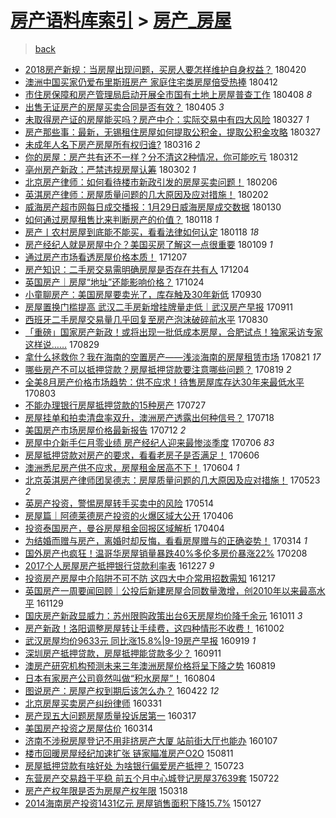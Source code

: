 [房产语料库索引](../../README.md)  > [房产_房屋](房产_房屋.md)
====
> [back](../README.md)

- [2018房产新规：当房屋出现问题，买房人要怎样维护自身权益？](http://jkwz.applinzi.com/ittc/7094061788771648523.html#2018%E6%88%BF%E4%BA%A7%E6%96%B0%E8%A7%84%EF%BC%9A%E5%BD%93%E6%88%BF%E5%B1%8B%E5%87%BA%E7%8E%B0%E9%97%AE%E9%A2%98%EF%BC%8C%E4%B9%B0%E6%88%BF%E4%BA%BA%E8%A6%81%E6%80%8E%E6%A0%B7%E7%BB%B4%E6%8A%A4%E8%87%AA%E8%BA%AB%E6%9D%83%E7%9B%8A%EF%BC%9F) 180420  
- [澳洲中国买家仍爱布里斯班房产 家庭住宅类房屋倍受热捧](http://jkwz.applinzi.com/ittc/7091110086292538379.html#%E6%BE%B3%E6%B4%B2%E4%B8%AD%E5%9B%BD%E4%B9%B0%E5%AE%B6%E4%BB%8D%E7%88%B1%E5%B8%83%E9%87%8C%E6%96%AF%E7%8F%AD%E6%88%BF%E4%BA%A7+%E5%AE%B6%E5%BA%AD%E4%BD%8F%E5%AE%85%E7%B1%BB%E6%88%BF%E5%B1%8B%E5%80%8D%E5%8F%97%E7%83%AD%E6%8D%A7) 180412  
- [市住房保障和房产管理局启动开展全市国有土地上房屋普查工作](http://jkwz.applinzi.com/ittc/7089637458771969030.html#%E5%B8%82%E4%BD%8F%E6%88%BF%E4%BF%9D%E9%9A%9C%E5%92%8C%E6%88%BF%E4%BA%A7%E7%AE%A1%E7%90%86%E5%B1%80%E5%90%AF%E5%8A%A8%E5%BC%80%E5%B1%95%E5%85%A8%E5%B8%82%E5%9B%BD%E6%9C%89%E5%9C%9F%E5%9C%B0%E4%B8%8A%E6%88%BF%E5%B1%8B%E6%99%AE%E6%9F%A5%E5%B7%A5%E4%BD%9C) 180408 *8* 
- [出售无证房产的房屋买卖合同是否有效？](http://jkwz.applinzi.com/ittc/7088285019640693777.html#%E5%87%BA%E5%94%AE%E6%97%A0%E8%AF%81%E6%88%BF%E4%BA%A7%E7%9A%84%E6%88%BF%E5%B1%8B%E4%B9%B0%E5%8D%96%E5%90%88%E5%90%8C%E6%98%AF%E5%90%A6%E6%9C%89%E6%95%88%EF%BC%9F) 180405 *3* 
- [未取得房产证的房屋能买吗？房产中介：实际交易中有四大风险](http://jkwz.applinzi.com/ittc/7085082977593984016.html#%E6%9C%AA%E5%8F%96%E5%BE%97%E6%88%BF%E4%BA%A7%E8%AF%81%E7%9A%84%E6%88%BF%E5%B1%8B%E8%83%BD%E4%B9%B0%E5%90%97%EF%BC%9F%E6%88%BF%E4%BA%A7%E4%B8%AD%E4%BB%8B%EF%BC%9A%E5%AE%9E%E9%99%85%E4%BA%A4%E6%98%93%E4%B8%AD%E6%9C%89%E5%9B%9B%E5%A4%A7%E9%A3%8E%E9%99%A9) 180327 *1* 
- [房产那些事：最新，无锡租住房屋如何提取公积金，提取公积金攻略](http://jkwz.applinzi.com/ittc/7083977382308611079.html#%E6%88%BF%E4%BA%A7%E9%82%A3%E4%BA%9B%E4%BA%8B%EF%BC%9A%E6%9C%80%E6%96%B0%EF%BC%8C%E6%97%A0%E9%94%A1%E7%A7%9F%E4%BD%8F%E6%88%BF%E5%B1%8B%E5%A6%82%E4%BD%95%E6%8F%90%E5%8F%96%E5%85%AC%E7%A7%AF%E9%87%91%EF%BC%8C%E6%8F%90%E5%8F%96%E5%85%AC%E7%A7%AF%E9%87%91%E6%94%BB%E7%95%A5) 180327  
- [未成年人名下房产房屋所有权归谁?](http://jkwz.applinzi.com/ittc/7081133495563060230.html#%E6%9C%AA%E6%88%90%E5%B9%B4%E4%BA%BA%E5%90%8D%E4%B8%8B%E6%88%BF%E4%BA%A7%E6%88%BF%E5%B1%8B%E6%89%80%E6%9C%89%E6%9D%83%E5%BD%92%E8%B0%81%3F) 180316 *2* 
- [你的房屋：房产共有还不一样？分不清这2种情况，你可能吃亏](http://jkwz.applinzi.com/ittc/7079624192620495882.html#%E4%BD%A0%E7%9A%84%E6%88%BF%E5%B1%8B%EF%BC%9A%E6%88%BF%E4%BA%A7%E5%85%B1%E6%9C%89%E8%BF%98%E4%B8%8D%E4%B8%80%E6%A0%B7%EF%BC%9F%E5%88%86%E4%B8%8D%E6%B8%85%E8%BF%992%E7%A7%8D%E6%83%85%E5%86%B5%EF%BC%8C%E4%BD%A0%E5%8F%AF%E8%83%BD%E5%90%83%E4%BA%8F) 180312  
- [亳州房产新政：严禁违规房屋认筹](http://jkwz.applinzi.com/ittc/7075974802496291851.html#%E4%BA%B3%E5%B7%9E%E6%88%BF%E4%BA%A7%E6%96%B0%E6%94%BF%EF%BC%9A%E4%B8%A5%E7%A6%81%E8%BF%9D%E8%A7%84%E6%88%BF%E5%B1%8B%E8%AE%A4%E7%AD%B9) 180302 *1* 
- [北京房产律师：如何看待楼市新政引发的房屋买卖问题！](http://jkwz.applinzi.com/ittc/7066905994997531664.html#%E5%8C%97%E4%BA%AC%E6%88%BF%E4%BA%A7%E5%BE%8B%E5%B8%88%EF%BC%9A%E5%A6%82%E4%BD%95%E7%9C%8B%E5%BE%85%E6%A5%BC%E5%B8%82%E6%96%B0%E6%94%BF%E5%BC%95%E5%8F%91%E7%9A%84%E6%88%BF%E5%B1%8B%E4%B9%B0%E5%8D%96%E9%97%AE%E9%A2%98%EF%BC%81) 180206  
- [英淇房产律师：房屋质量问题的几大原因及应对措施！](http://jkwz.applinzi.com/ittc/7065519218328339467.html#%E8%8B%B1%E6%B7%87%E6%88%BF%E4%BA%A7%E5%BE%8B%E5%B8%88%EF%BC%9A%E6%88%BF%E5%B1%8B%E8%B4%A8%E9%87%8F%E9%97%AE%E9%A2%98%E7%9A%84%E5%87%A0%E5%A4%A7%E5%8E%9F%E5%9B%A0%E5%8F%8A%E5%BA%94%E5%AF%B9%E6%8E%AA%E6%96%BD%EF%BC%81) 180202  
- [威海房产超市网每日成交播报：1月29日威海房屋成交数据](http://jkwz.applinzi.com/ittc/7064318703552693255.html#%E5%A8%81%E6%B5%B7%E6%88%BF%E4%BA%A7%E8%B6%85%E5%B8%82%E7%BD%91%E6%AF%8F%E6%97%A5%E6%88%90%E4%BA%A4%E6%92%AD%E6%8A%A5%EF%BC%9A1%E6%9C%8829%E6%97%A5%E5%A8%81%E6%B5%B7%E6%88%BF%E5%B1%8B%E6%88%90%E4%BA%A4%E6%95%B0%E6%8D%AE) 180130  
- [如何通过房屋租售比来判断房产的价值？](http://jkwz.applinzi.com/ittc/7059979058136220689.html#%E5%A6%82%E4%BD%95%E9%80%9A%E8%BF%87%E6%88%BF%E5%B1%8B%E7%A7%9F%E5%94%AE%E6%AF%94%E6%9D%A5%E5%88%A4%E6%96%AD%E6%88%BF%E4%BA%A7%E7%9A%84%E4%BB%B7%E5%80%BC%EF%BC%9F) 180118 *1* 
- [房产丨农村房屋到底能不能买，看看法律如何认定](http://jkwz.applinzi.com/ittc/7059933681185981450.html#%E6%88%BF%E4%BA%A7%E4%B8%A8%E5%86%9C%E6%9D%91%E6%88%BF%E5%B1%8B%E5%88%B0%E5%BA%95%E8%83%BD%E4%B8%8D%E8%83%BD%E4%B9%B0%EF%BC%8C%E7%9C%8B%E7%9C%8B%E6%B3%95%E5%BE%8B%E5%A6%82%E4%BD%95%E8%AE%A4%E5%AE%9A) 180118 *18* 
- [房产经纪人就是房屋中介？美国买房了解这一点很重要](http://jkwz.applinzi.com/ittc/7056726406963135499.html#%E6%88%BF%E4%BA%A7%E7%BB%8F%E7%BA%AA%E4%BA%BA%E5%B0%B1%E6%98%AF%E6%88%BF%E5%B1%8B%E4%B8%AD%E4%BB%8B%EF%BC%9F%E7%BE%8E%E5%9B%BD%E4%B9%B0%E6%88%BF%E4%BA%86%E8%A7%A3%E8%BF%99%E4%B8%80%E7%82%B9%E5%BE%88%E9%87%8D%E8%A6%81) 180109 *1* 
- [通过房产市场看透房屋价格本质！](http://jkwz.applinzi.com/ittc/7044323340452365328.html#%E9%80%9A%E8%BF%87%E6%88%BF%E4%BA%A7%E5%B8%82%E5%9C%BA%E7%9C%8B%E9%80%8F%E6%88%BF%E5%B1%8B%E4%BB%B7%E6%A0%BC%E6%9C%AC%E8%B4%A8%EF%BC%81) 171207  
- [房产知识：二手房交易需明确房屋是否存在共有人](http://jkwz.applinzi.com/ittc/7043173717792785424.html#%E6%88%BF%E4%BA%A7%E7%9F%A5%E8%AF%86%EF%BC%9A%E4%BA%8C%E6%89%8B%E6%88%BF%E4%BA%A4%E6%98%93%E9%9C%80%E6%98%8E%E7%A1%AE%E6%88%BF%E5%B1%8B%E6%98%AF%E5%90%A6%E5%AD%98%E5%9C%A8%E5%85%B1%E6%9C%89%E4%BA%BA) 171204  
- [英国房产｜房屋“地址”还能影响价格？](http://jkwz.applinzi.com/ittc/7028022147568632848.html#%E8%8B%B1%E5%9B%BD%E6%88%BF%E4%BA%A7%EF%BD%9C%E6%88%BF%E5%B1%8B%E2%80%9C%E5%9C%B0%E5%9D%80%E2%80%9D%E8%BF%98%E8%83%BD%E5%BD%B1%E5%93%8D%E4%BB%B7%E6%A0%BC%EF%BC%9F) 171024  
- [小童聊房产：美国房屋要卖光了，库存触及30年新低](http://jkwz.applinzi.com/ittc/7019093796237870097.html#%E5%B0%8F%E7%AB%A5%E8%81%8A%E6%88%BF%E4%BA%A7%EF%BC%9A%E7%BE%8E%E5%9B%BD%E6%88%BF%E5%B1%8B%E8%A6%81%E5%8D%96%E5%85%89%E4%BA%86%EF%BC%8C%E5%BA%93%E5%AD%98%E8%A7%A6%E5%8F%8A30%E5%B9%B4%E6%96%B0%E4%BD%8E) 170930  
- [房屋置换门槛提高 武汉二手房新增挂牌量走低｜武汉房产早报](http://jkwz.applinzi.com/ittc/7011967553549894417.html#%E6%88%BF%E5%B1%8B%E7%BD%AE%E6%8D%A2%E9%97%A8%E6%A7%9B%E6%8F%90%E9%AB%98+%E6%AD%A6%E6%B1%89%E4%BA%8C%E6%89%8B%E6%88%BF%E6%96%B0%E5%A2%9E%E6%8C%82%E7%89%8C%E9%87%8F%E8%B5%B0%E4%BD%8E%EF%BD%9C%E6%AD%A6%E6%B1%89%E6%88%BF%E4%BA%A7%E6%97%A9%E6%8A%A5) 170911  
- [西班牙二手房屋交易量几乎回复至房产泡沫破碎前水平](http://jkwz.applinzi.com/ittc/7007525390640481296.html#%E8%A5%BF%E7%8F%AD%E7%89%99%E4%BA%8C%E6%89%8B%E6%88%BF%E5%B1%8B%E4%BA%A4%E6%98%93%E9%87%8F%E5%87%A0%E4%B9%8E%E5%9B%9E%E5%A4%8D%E8%87%B3%E6%88%BF%E4%BA%A7%E6%B3%A1%E6%B2%AB%E7%A0%B4%E7%A2%8E%E5%89%8D%E6%B0%B4%E5%B9%B3) 170830  
- [「重磅」国家房产新政！或将出现一批低成本房屋，合肥试点！独家采访专家这样说……](http://jkwz.applinzi.com/ittc/7007200058729301008.html#%E3%80%8C%E9%87%8D%E7%A3%85%E3%80%8D%E5%9B%BD%E5%AE%B6%E6%88%BF%E4%BA%A7%E6%96%B0%E6%94%BF%EF%BC%81%E6%88%96%E5%B0%86%E5%87%BA%E7%8E%B0%E4%B8%80%E6%89%B9%E4%BD%8E%E6%88%90%E6%9C%AC%E6%88%BF%E5%B1%8B%EF%BC%8C%E5%90%88%E8%82%A5%E8%AF%95%E7%82%B9%EF%BC%81%E7%8B%AC%E5%AE%B6%E9%87%87%E8%AE%BF%E4%B8%93%E5%AE%B6%E8%BF%99%E6%A0%B7%E8%AF%B4%E2%80%A6%E2%80%A6) 170829  
- [拿什么拯救你？我在海南的空置房产——浅淡海南的房屋租赁市场](http://jkwz.applinzi.com/ittc/7002350312382530577.html#%E6%8B%BF%E4%BB%80%E4%B9%88%E6%8B%AF%E6%95%91%E4%BD%A0%EF%BC%9F%E6%88%91%E5%9C%A8%E6%B5%B7%E5%8D%97%E7%9A%84%E7%A9%BA%E7%BD%AE%E6%88%BF%E4%BA%A7%E2%80%94%E2%80%94%E6%B5%85%E6%B7%A1%E6%B5%B7%E5%8D%97%E7%9A%84%E6%88%BF%E5%B1%8B%E7%A7%9F%E8%B5%81%E5%B8%82%E5%9C%BA) 170821 *17* 
- [哪些房产不可以抵押贷款？房屋抵押贷款要注意哪些问题？](http://jkwz.applinzi.com/ittc/7003164922698269712.html#%E5%93%AA%E4%BA%9B%E6%88%BF%E4%BA%A7%E4%B8%8D%E5%8F%AF%E4%BB%A5%E6%8A%B5%E6%8A%BC%E8%B4%B7%E6%AC%BE%EF%BC%9F%E6%88%BF%E5%B1%8B%E6%8A%B5%E6%8A%BC%E8%B4%B7%E6%AC%BE%E8%A6%81%E6%B3%A8%E6%84%8F%E5%93%AA%E4%BA%9B%E9%97%AE%E9%A2%98%EF%BC%9F) 170819 *2* 
- [全美8月房产价格市场趋势：供不应求！待售房屋库存达30年来最低水平](http://jkwz.applinzi.com/ittc/6997517911378625552.html#%E5%85%A8%E7%BE%8E8%E6%9C%88%E6%88%BF%E4%BA%A7%E4%BB%B7%E6%A0%BC%E5%B8%82%E5%9C%BA%E8%B6%8B%E5%8A%BF%EF%BC%9A%E4%BE%9B%E4%B8%8D%E5%BA%94%E6%B1%82%EF%BC%81%E5%BE%85%E5%94%AE%E6%88%BF%E5%B1%8B%E5%BA%93%E5%AD%98%E8%BE%BE30%E5%B9%B4%E6%9D%A5%E6%9C%80%E4%BD%8E%E6%B0%B4%E5%B9%B3) 170803  
- [不能办理银行房屋抵押贷款的15种房产](http://jkwz.applinzi.com/ittc/6995033406893999120.html#%E4%B8%8D%E8%83%BD%E5%8A%9E%E7%90%86%E9%93%B6%E8%A1%8C%E6%88%BF%E5%B1%8B%E6%8A%B5%E6%8A%BC%E8%B4%B7%E6%AC%BE%E7%9A%8415%E7%A7%8D%E6%88%BF%E4%BA%A7) 170727  
- [房屋挂单和拍卖清盘率双升，澳洲房产透露出何种信号？](http://jkwz.applinzi.com/ittc/6991603326696031248.html#%E6%88%BF%E5%B1%8B%E6%8C%82%E5%8D%95%E5%92%8C%E6%8B%8D%E5%8D%96%E6%B8%85%E7%9B%98%E7%8E%87%E5%8F%8C%E5%8D%87%EF%BC%8C%E6%BE%B3%E6%B4%B2%E6%88%BF%E4%BA%A7%E9%80%8F%E9%9C%B2%E5%87%BA%E4%BD%95%E7%A7%8D%E4%BF%A1%E5%8F%B7%EF%BC%9F) 170718  
- [美国房产市场房屋价格最新报告](http://jkwz.applinzi.com/ittc/6989377403372438545.html#%E7%BE%8E%E5%9B%BD%E6%88%BF%E4%BA%A7%E5%B8%82%E5%9C%BA%E6%88%BF%E5%B1%8B%E4%BB%B7%E6%A0%BC%E6%9C%80%E6%96%B0%E6%8A%A5%E5%91%8A) 170712 *2* 
- [房屋中介新手仨月零业绩 房产经纪人迎来最惨淡季度](http://jkwz.applinzi.com/ittc/6987135430469092356.html#%E6%88%BF%E5%B1%8B%E4%B8%AD%E4%BB%8B%E6%96%B0%E6%89%8B%E4%BB%A8%E6%9C%88%E9%9B%B6%E4%B8%9A%E7%BB%A9+%E6%88%BF%E4%BA%A7%E7%BB%8F%E7%BA%AA%E4%BA%BA%E8%BF%8E%E6%9D%A5%E6%9C%80%E6%83%A8%E6%B7%A1%E5%AD%A3%E5%BA%A6) 170706 *83* 
- [房屋抵押贷款对房产的要求，看看老房子是否满足！](http://jkwz.applinzi.com/ittc/6976098340889428997.html#%E6%88%BF%E5%B1%8B%E6%8A%B5%E6%8A%BC%E8%B4%B7%E6%AC%BE%E5%AF%B9%E6%88%BF%E4%BA%A7%E7%9A%84%E8%A6%81%E6%B1%82%EF%BC%8C%E7%9C%8B%E7%9C%8B%E8%80%81%E6%88%BF%E5%AD%90%E6%98%AF%E5%90%A6%E6%BB%A1%E8%B6%B3%EF%BC%81) 170606  
- [澳洲悉尼房产供不应求，房屋租金居高不下！](http://jkwz.applinzi.com/ittc/6974626913350845445.html#%E6%BE%B3%E6%B4%B2%E6%82%89%E5%B0%BC%E6%88%BF%E4%BA%A7%E4%BE%9B%E4%B8%8D%E5%BA%94%E6%B1%82%EF%BC%8C%E6%88%BF%E5%B1%8B%E7%A7%9F%E9%87%91%E5%B1%85%E9%AB%98%E4%B8%8D%E4%B8%8B%EF%BC%81) 170604 *1* 
- [北京英淇房产律师团吴德志：房屋质量问题的几大原因及应对措施！](http://jkwz.applinzi.com/ittc/6970904401710416901.html#%E5%8C%97%E4%BA%AC%E8%8B%B1%E6%B7%87%E6%88%BF%E4%BA%A7%E5%BE%8B%E5%B8%88%E5%9B%A2%E5%90%B4%E5%BE%B7%E5%BF%97%EF%BC%9A%E6%88%BF%E5%B1%8B%E8%B4%A8%E9%87%8F%E9%97%AE%E9%A2%98%E7%9A%84%E5%87%A0%E5%A4%A7%E5%8E%9F%E5%9B%A0%E5%8F%8A%E5%BA%94%E5%AF%B9%E6%8E%AA%E6%96%BD%EF%BC%81) 170523 *2* 
- [英房产投资，警惕房屋转手买卖中的风险](http://jkwz.applinzi.com/ittc/6967481902226211844.html#%E8%8B%B1%E6%88%BF%E4%BA%A7%E6%8A%95%E8%B5%84%EF%BC%8C%E8%AD%A6%E6%83%95%E6%88%BF%E5%B1%8B%E8%BD%AC%E6%89%8B%E4%B9%B0%E5%8D%96%E4%B8%AD%E7%9A%84%E9%A3%8E%E9%99%A9) 170514  
- [房屋篇｜阿德莱德房产投资的火爆区域大公开](http://jkwz.applinzi.com/ittc/6953514251858740229.html#%E6%88%BF%E5%B1%8B%E7%AF%87%EF%BD%9C%E9%98%BF%E5%BE%B7%E8%8E%B1%E5%BE%B7%E6%88%BF%E4%BA%A7%E6%8A%95%E8%B5%84%E7%9A%84%E7%81%AB%E7%88%86%E5%8C%BA%E5%9F%9F%E5%A4%A7%E5%85%AC%E5%BC%80) 170406  
- [投资泰国房产，曼谷房屋租金回报区域解析](http://jkwz.applinzi.com/ittc/6952627802611385349.html#%E6%8A%95%E8%B5%84%E6%B3%B0%E5%9B%BD%E6%88%BF%E4%BA%A7%EF%BC%8C%E6%9B%BC%E8%B0%B7%E6%88%BF%E5%B1%8B%E7%A7%9F%E9%87%91%E5%9B%9E%E6%8A%A5%E5%8C%BA%E5%9F%9F%E8%A7%A3%E6%9E%90) 170404  
- [为结婚而赠与房产，离婚时却反悔，看看房屋赠与的正确姿势！](http://jkwz.applinzi.com/ittc/6944893919757337604.html#%E4%B8%BA%E7%BB%93%E5%A9%9A%E8%80%8C%E8%B5%A0%E4%B8%8E%E6%88%BF%E4%BA%A7%EF%BC%8C%E7%A6%BB%E5%A9%9A%E6%97%B6%E5%8D%B4%E5%8F%8D%E6%82%94%EF%BC%8C%E7%9C%8B%E7%9C%8B%E6%88%BF%E5%B1%8B%E8%B5%A0%E4%B8%8E%E7%9A%84%E6%AD%A3%E7%A1%AE%E5%A7%BF%E5%8A%BF%EF%BC%81) 170314 *1* 
- [国外房产也疯狂！温哥华房屋销量暴跌40%多伦多房价暴涨22%](http://jkwz.applinzi.com/ittc/6932267363134342149.html#%E5%9B%BD%E5%A4%96%E6%88%BF%E4%BA%A7%E4%B9%9F%E7%96%AF%E7%8B%82%EF%BC%81%E6%B8%A9%E5%93%A5%E5%8D%8E%E6%88%BF%E5%B1%8B%E9%94%80%E9%87%8F%E6%9A%B4%E8%B7%8C40%25%E5%A4%9A%E4%BC%A6%E5%A4%9A%E6%88%BF%E4%BB%B7%E6%9A%B4%E6%B6%A822%25) 170208  
- [2017个人房屋房产抵押银行贷款利率表](http://jkwz.applinzi.com/ittc/6916364512612844549.html#2017%E4%B8%AA%E4%BA%BA%E6%88%BF%E5%B1%8B%E6%88%BF%E4%BA%A7%E6%8A%B5%E6%8A%BC%E9%93%B6%E8%A1%8C%E8%B4%B7%E6%AC%BE%E5%88%A9%E7%8E%87%E8%A1%A8) 161227 *9* 
- [投资房产房屋中介陷阱不可不防 这四大中介常用招数需知](http://jkwz.applinzi.com/ittc/6912734569161032709.html#%E6%8A%95%E8%B5%84%E6%88%BF%E4%BA%A7%E6%88%BF%E5%B1%8B%E4%B8%AD%E4%BB%8B%E9%99%B7%E9%98%B1%E4%B8%8D%E5%8F%AF%E4%B8%8D%E9%98%B2+%E8%BF%99%E5%9B%9B%E5%A4%A7%E4%B8%AD%E4%BB%8B%E5%B8%B8%E7%94%A8%E6%8B%9B%E6%95%B0%E9%9C%80%E7%9F%A5) 161217  
- [英国房产一周要闻回顾｜公投后新建房屋合同数量激增，创2010年以来最高水平](http://jkwz.applinzi.com/ittc/6905902566889489412.html#%E8%8B%B1%E5%9B%BD%E6%88%BF%E4%BA%A7%E4%B8%80%E5%91%A8%E8%A6%81%E9%97%BB%E5%9B%9E%E9%A1%BE%EF%BD%9C%E5%85%AC%E6%8A%95%E5%90%8E%E6%96%B0%E5%BB%BA%E6%88%BF%E5%B1%8B%E5%90%88%E5%90%8C%E6%95%B0%E9%87%8F%E6%BF%80%E5%A2%9E%EF%BC%8C%E5%88%9B2010%E5%B9%B4%E4%BB%A5%E6%9D%A5%E6%9C%80%E9%AB%98%E6%B0%B4%E5%B9%B3) 161129  
- [国庆房产新政显威力：苏州限购政策出台6天房屋均价降千余元](http://jkwz.applinzi.com/ittc/6887718450893423620.html#%E5%9B%BD%E5%BA%86%E6%88%BF%E4%BA%A7%E6%96%B0%E6%94%BF%E6%98%BE%E5%A8%81%E5%8A%9B%EF%BC%9A%E8%8B%8F%E5%B7%9E%E9%99%90%E8%B4%AD%E6%94%BF%E7%AD%96%E5%87%BA%E5%8F%B06%E5%A4%A9%E6%88%BF%E5%B1%8B%E5%9D%87%E4%BB%B7%E9%99%8D%E5%8D%83%E4%BD%99%E5%85%83) 161011 *3* 
- [房产新政！洛阳调整房屋转让手续费，这四种情形不收费！](http://jkwz.applinzi.com/ittc/6884544756893352965.html#%E6%88%BF%E4%BA%A7%E6%96%B0%E6%94%BF%EF%BC%81%E6%B4%9B%E9%98%B3%E8%B0%83%E6%95%B4%E6%88%BF%E5%B1%8B%E8%BD%AC%E8%AE%A9%E6%89%8B%E7%BB%AD%E8%B4%B9%EF%BC%8C%E8%BF%99%E5%9B%9B%E7%A7%8D%E6%83%85%E5%BD%A2%E4%B8%8D%E6%94%B6%E8%B4%B9%EF%BC%81) 161002  
- [​武汉房屋均价9633元 同比涨15.8%|9-19房产早报](http://jkwz.applinzi.com/ittc/6879511668723287045.html#%E2%80%8B%E6%AD%A6%E6%B1%89%E6%88%BF%E5%B1%8B%E5%9D%87%E4%BB%B79633%E5%85%83+%E5%90%8C%E6%AF%94%E6%B6%A815.8%25%7C9-19%E6%88%BF%E4%BA%A7%E6%97%A9%E6%8A%A5) 160919 *1* 
- [深圳房产抵押贷款，房屋抵押能贷款多少？](http://jkwz.applinzi.com/ittc/6876608787078710277.html#%E6%B7%B1%E5%9C%B3%E6%88%BF%E4%BA%A7%E6%8A%B5%E6%8A%BC%E8%B4%B7%E6%AC%BE%EF%BC%8C%E6%88%BF%E5%B1%8B%E6%8A%B5%E6%8A%BC%E8%83%BD%E8%B4%B7%E6%AC%BE%E5%A4%9A%E5%B0%91%EF%BC%9F) 160911  
- [澳房产研究机构预测未来三年澳洲房屋价格将呈下降之势](http://jkwz.applinzi.com/ittc/6854286155641783300.html#%E6%BE%B3%E6%88%BF%E4%BA%A7%E7%A0%94%E7%A9%B6%E6%9C%BA%E6%9E%84%E9%A2%84%E6%B5%8B%E6%9C%AA%E6%9D%A5%E4%B8%89%E5%B9%B4%E6%BE%B3%E6%B4%B2%E6%88%BF%E5%B1%8B%E4%BB%B7%E6%A0%BC%E5%B0%86%E5%91%88%E4%B8%8B%E9%99%8D%E4%B9%8B%E5%8A%BF) 160819  
- [日本有家房产公司竟然叫做“积水房屋”！](http://jkwz.applinzi.com/ittc/6862553886182867973.html#%E6%97%A5%E6%9C%AC%E6%9C%89%E5%AE%B6%E6%88%BF%E4%BA%A7%E5%85%AC%E5%8F%B8%E7%AB%9F%E7%84%B6%E5%8F%AB%E5%81%9A%E2%80%9C%E7%A7%AF%E6%B0%B4%E6%88%BF%E5%B1%8B%E2%80%9D%EF%BC%81) 160804  
- [图说房产：房屋产权到期后该怎么办？](http://jkwz.applinzi.com/ittc/6823911013136991237.html#%E5%9B%BE%E8%AF%B4%E6%88%BF%E4%BA%A7%EF%BC%9A%E6%88%BF%E5%B1%8B%E4%BA%A7%E6%9D%83%E5%88%B0%E6%9C%9F%E5%90%8E%E8%AF%A5%E6%80%8E%E4%B9%88%E5%8A%9E%EF%BC%9F) 160422 *12* 
- [北京房屋买卖房产纠纷律师](http://jkwz.applinzi.com/ittc/6815709983832278020.html#%E5%8C%97%E4%BA%AC%E6%88%BF%E5%B1%8B%E4%B9%B0%E5%8D%96%E6%88%BF%E4%BA%A7%E7%BA%A0%E7%BA%B7%E5%BE%8B%E5%B8%88) 160331  
- [房产现五大问题房屋质量投诉居第一](http://jkwz.applinzi.com/ittc/6810530890048340997.html#%E6%88%BF%E4%BA%A7%E7%8E%B0%E4%BA%94%E5%A4%A7%E9%97%AE%E9%A2%98%E6%88%BF%E5%B1%8B%E8%B4%A8%E9%87%8F%E6%8A%95%E8%AF%89%E5%B1%85%E7%AC%AC%E4%B8%80) 160317  
- [美国房产投资之房屋估价](http://jkwz.applinzi.com/ittc/6809398557878518788.html#%E7%BE%8E%E5%9B%BD%E6%88%BF%E4%BA%A7%E6%8A%95%E8%B5%84%E4%B9%8B%E6%88%BF%E5%B1%8B%E4%BC%B0%E4%BB%B7) 160314  
- [济南不涉税房屋登记不用非挤房产大厦 站前街大厅也能办](http://jkwz.applinzi.com/ittc/6784458327664886788.html#%E6%B5%8E%E5%8D%97%E4%B8%8D%E6%B6%89%E7%A8%8E%E6%88%BF%E5%B1%8B%E7%99%BB%E8%AE%B0%E4%B8%8D%E7%94%A8%E9%9D%9E%E6%8C%A4%E6%88%BF%E4%BA%A7%E5%A4%A7%E5%8E%A6+%E7%AB%99%E5%89%8D%E8%A1%97%E5%A4%A7%E5%8E%85%E4%B9%9F%E8%83%BD%E5%8A%9E) 160107  
- [楼市回暖房屋经纪加速扩张 链家瞄准房产O2O](http://jkwz.applinzi.com/ittc/547650615679103998.html#%E6%A5%BC%E5%B8%82%E5%9B%9E%E6%9A%96%E6%88%BF%E5%B1%8B%E7%BB%8F%E7%BA%AA%E5%8A%A0%E9%80%9F%E6%89%A9%E5%BC%A0+%E9%93%BE%E5%AE%B6%E7%9E%84%E5%87%86%E6%88%BF%E4%BA%A7O2O) 150811  
- [房屋抵押贷款有啥好处 为啥银行偏爱房产抵押？](http://jkwz.applinzi.com/ittc/547650614669627092.html#%E6%88%BF%E5%B1%8B%E6%8A%B5%E6%8A%BC%E8%B4%B7%E6%AC%BE%E6%9C%89%E5%95%A5%E5%A5%BD%E5%A4%84+%E4%B8%BA%E5%95%A5%E9%93%B6%E8%A1%8C%E5%81%8F%E7%88%B1%E6%88%BF%E4%BA%A7%E6%8A%B5%E6%8A%BC%EF%BC%9F) 150723  
- [东营房产交易趋于平稳 前五个月中心城登记房屋37639套](http://jkwz.applinzi.com/ittc/547650614929647083.html#%E4%B8%9C%E8%90%A5%E6%88%BF%E4%BA%A7%E4%BA%A4%E6%98%93%E8%B6%8B%E4%BA%8E%E5%B9%B3%E7%A8%B3+%E5%89%8D%E4%BA%94%E4%B8%AA%E6%9C%88%E4%B8%AD%E5%BF%83%E5%9F%8E%E7%99%BB%E8%AE%B0%E6%88%BF%E5%B1%8B37639%E5%A5%97) 150722  
- [房产产权年限是否为房屋产权年限](http://jkwz.applinzi.com/ittc/547650611399510288.html#%E6%88%BF%E4%BA%A7%E4%BA%A7%E6%9D%83%E5%B9%B4%E9%99%90%E6%98%AF%E5%90%A6%E4%B8%BA%E6%88%BF%E5%B1%8B%E4%BA%A7%E6%9D%83%E5%B9%B4%E9%99%90) 150318  
- [2014海南房产投资1431亿元 房屋销售面积下降15.7%](http://jkwz.applinzi.com/ittc/547650611389949996.html#2014%E6%B5%B7%E5%8D%97%E6%88%BF%E4%BA%A7%E6%8A%95%E8%B5%841431%E4%BA%BF%E5%85%83+%E6%88%BF%E5%B1%8B%E9%94%80%E5%94%AE%E9%9D%A2%E7%A7%AF%E4%B8%8B%E9%99%8D15.7%25) 150127  
